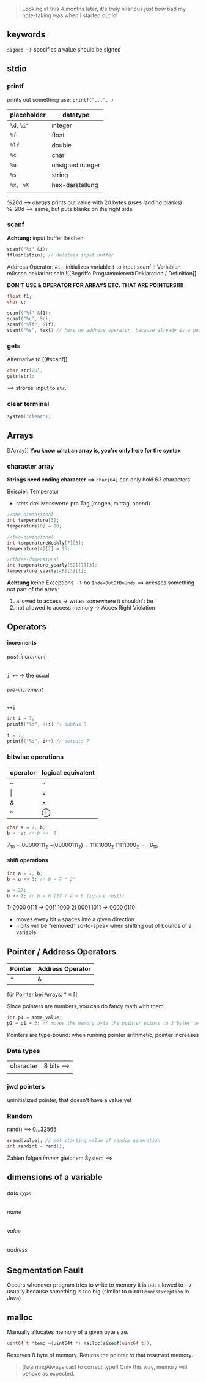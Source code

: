 > Looking at this 4 months later, it's truly hilarious just _how_ bad my note-taking was when I started out lol

## keywords
`signed` --> specifies a value should be signed



## stdio
### printf
prints out something
use: `printf("...", )` 


| placeholder | datatype |
| ---- | ---- |
| `%d`, `%i"` | integer |
| `%f` | float |
| `%lf` | double |
| `%c` | char |
| `%u` | unsigned integer |
| `%s` | string |
| `%x, %X` | hex-darstellung |
|  |  |
%20d --> _always_ prints out value with 20 bytes (uses _leading_ blanks)
%-20d --> same, but puts blanks on the right side
### scanf
**Achtung:** input buffer löschen:
```c
scanf("%i" &i);
fflush(stdin); // deletees input buffer
```
Address Operator:
`&i` - initializes variable `i` to input scanf
!! Variablen müssen deklariert sein 
![[Begriffe Programmieren#Deklaration / Definition]]

**DON'T USE & OPERATOR FOR ARRAYS ETC. THAT ARE POINTERS!!!!**
```c
float f1;
char c;

scanf("%f" &f1);
scanf("%c", &c);
scanf("%lf", &lf);
scanf("%s", text) // here no address operator, because already is a pointer
```


### gets
Alternative to [[#scanf]]
```c
char str[20];
gets(str);
```
==> stroresl input to `str`.


### clear terminal
```c
system("clear");
```


## Arrays
[[Array]]
**You know what an array is, you're only here for the syntax**
### character array
**Strings need ending character** ==> `char[64]` can only hold 63 characters

Beispiel: Temperatur
- stets drei Messwerte pro Tag (mogen, mittag, abend)
```c
//one-dimensional
int temperature[3];
temperature[0] = 10;

//two-dimensional
int temperatureWeekly[7][3];
temperature[4][2] = 15;

//three-dimensional
int temperature_yearly[52][7][3];
temperature_yearly[48][3][1];
```

**Achtung** keine Exceptions
--> no `IndexOutOfBounds`
==> acesses something not part of the arrey:
1. allowed to access -> writes somewhere it shouldn't be
2. not allowed to access memory -> Acces Right Violation


## Operators
#### increments
###### post-increment
`i ++` -> the usual
###### pre-increment
`++i`

```c
int i = 7;
printf("%d", ++i) // ouptus 8

i = 7;
printf("%d", i++) // outputs 7

```


### bitwise operations

| operator | logical equivalent |
| -------- | ------------------ |
| ~     | $\lnot$            |
| \|       | $\lor$             |
| &        | $\land$            |
| ^        | $\oplus$           |



```c
char a = 7, b;
b = ~a; // b == -8
```

$7_{10} = 0000 0111_2$
$\lnot (0000 0111_2) = 1111 1000_2$ 
$1111 1000_{2}= -8_{10}$

#### shift operations
```c
int a = 7, b;
b = a << 3; // b = 7 * 2³

a = 27;
b >> 2; // b = 6 (27 / 4 = 6 (ignore rest))
```

$1)\;0000\,0111 \rightarrow 0011\,1000$ 
$2)\; 0001\,1011 \rightarrow 0000\,0110$ 

- moves every bit `n` spaces into a given direction
- `n` bits will be "removed" so-to-speak when shifting out of bounds of a variable



## Pointer / Address Operators

|  Pointer | Address Operator|
|---|---|
| \* | \&|
für Pointer bei Arrays:
	$* \equiv [ ]$

Since pointers are numbers, you can do fancy math with them.
```c
int p1 = some_value;
p1 = p1 + 3; // moves the memory byte the pointer points to 3 bytes to the right
```
Pointers are type-bound:
when running pointer arithmetic, pointer increases 
### Data types

|           |            |
| --------- | ---------- |
| character | 8 bits --> |
|           |            |

### jwd pointers
uninitialized pointer, that doesn't have a value yet

### Random

rand() ==> $0 ... 32565$

```c
srand(value); // set starting value of random generation
int randint = rand();

```

Zahlen folgen _immer_ gleichem System
==> 



## dimensions of a variable
###### data type
###### name
###### value
###### address


## Segmentation Fault
Occurs whenever program tries to write to memory it is not allowed to 
--> usually because something is too big (similar to `OutOfBoundsException` in Java)



## malloc
Manually allocates memory of a given byte size.
```c
uint64_t *temp =(uint64t *) malloc(sizeof(uint64_t));
```
Reserves 8 byte of memory. Returns the pointer _to_ that reserved memory.

> [!warningAlways cast to correct type!! Only this way, memory will behave as expected.